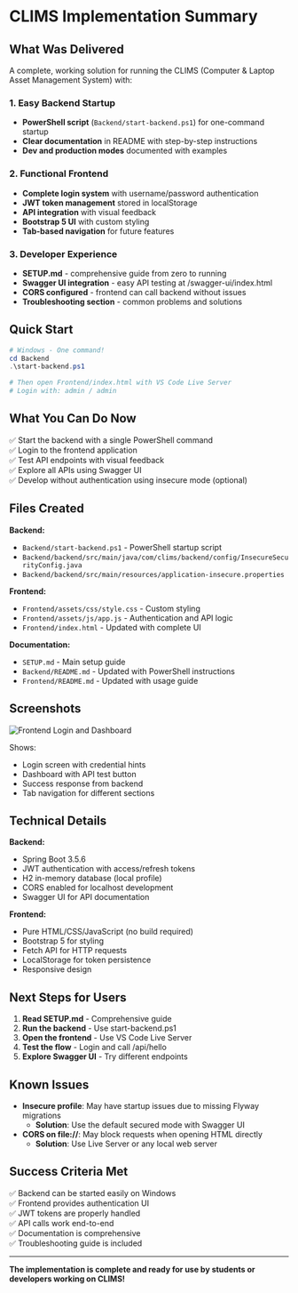 # CLIMS Implementation Summary

## What Was Delivered

A complete, working solution for running the CLIMS (Computer & Laptop Asset Management System) with:

### 1. Easy Backend Startup
- **PowerShell script** (`Backend/start-backend.ps1`) for one-command startup
- **Clear documentation** in README with step-by-step instructions
- **Dev and production modes** documented with examples

### 2. Functional Frontend
- **Complete login system** with username/password authentication
- **JWT token management** stored in localStorage
- **API integration** with visual feedback
- **Bootstrap 5 UI** with custom styling
- **Tab-based navigation** for future features

### 3. Developer Experience
- **SETUP.md** - comprehensive guide from zero to running
- **Swagger UI integration** - easy API testing at /swagger-ui/index.html  
- **CORS configured** - frontend can call backend without issues
- **Troubleshooting section** - common problems and solutions

## Quick Start

```powershell
# Windows - One command!
cd Backend
.\start-backend.ps1

# Then open Frontend/index.html with VS Code Live Server
# Login with: admin / admin
```

## What You Can Do Now

✅ Start the backend with a single PowerShell command  
✅ Login to the frontend application  
✅ Test API endpoints with visual feedback  
✅ Explore all APIs using Swagger UI  
✅ Develop without authentication using insecure mode (optional)

## Files Created

**Backend:**
- `Backend/start-backend.ps1` - PowerShell startup script
- `Backend/backend/src/main/java/com/clims/backend/config/InsecureSecurityConfig.java`
- `Backend/backend/src/main/resources/application-insecure.properties`

**Frontend:**
- `Frontend/assets/css/style.css` - Custom styling
- `Frontend/assets/js/app.js` - Authentication and API logic
- `Frontend/index.html` - Updated with complete UI

**Documentation:**
- `SETUP.md` - Main setup guide
- `Backend/README.md` - Updated with PowerShell instructions
- `Frontend/README.md` - Updated with usage guide

## Screenshots

![Frontend Login and Dashboard](https://github.com/user-attachments/assets/4becf799-d49a-4317-9706-9f7175b257ea)

Shows:
- Login screen with credential hints
- Dashboard with API test button
- Success response from backend
- Tab navigation for different sections

## Technical Details

**Backend:**
- Spring Boot 3.5.6
- JWT authentication with access/refresh tokens
- H2 in-memory database (local profile)
- CORS enabled for localhost development
- Swagger UI for API documentation

**Frontend:**
- Pure HTML/CSS/JavaScript (no build required)
- Bootstrap 5 for styling
- Fetch API for HTTP requests
- LocalStorage for token persistence
- Responsive design

## Next Steps for Users

1. **Read SETUP.md** - Comprehensive guide
2. **Run the backend** - Use start-backend.ps1
3. **Open the frontend** - Use VS Code Live Server
4. **Test the flow** - Login and call /api/hello
5. **Explore Swagger UI** - Try different endpoints

## Known Issues

- **Insecure profile**: May have startup issues due to missing Flyway migrations
  - **Solution**: Use the default secured mode with Swagger UI
- **CORS on file://**: May block requests when opening HTML directly
  - **Solution**: Use Live Server or any local web server

## Success Criteria Met

✅ Backend can be started easily on Windows  
✅ Frontend provides authentication UI  
✅ JWT tokens are properly handled  
✅ API calls work end-to-end  
✅ Documentation is comprehensive  
✅ Troubleshooting guide is included  

---

**The implementation is complete and ready for use by students or developers working on CLIMS!**
